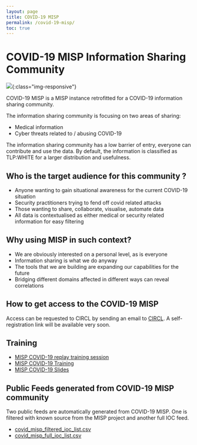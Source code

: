 ```yaml
---
layout: page
title: COVID-19 MISP
permalink: /covid-19-misp/
toc: true
---
```


# COVID-19 MISP Information Sharing Community

![](/assets/images/misp/covid-dash.png){:class="img-responsive"}

COVID-19 MISP is a MISP instance retrofitted for a COVID-19 information sharing community.

The information sharing community is focusing on two areas of sharing:

- Medical information
- Cyber threats related to / abusing COVID-19

The information sharing community has a low barrier of entry, everyone can contribute and use the data. By default, the information is classified as TLP:WHITE for a larger distribution and usefulness.

## Who is the target audience for this community ?

- Anyone wanting to gain situational awareness for the current COVID-19 situation
- Security practitioners trying to fend off covid related attacks
- Those wanting to share, collaborate, visualise, automate data
- All data is contextualised as either medical or security related information for easy filtering

## Why using MISP in such context?

- We are obviously interested on a personal level, as is everyone
- Information sharing is what we do anyway
- The tools that we are building are expanding our capabilities for the future
- Bridging different domains affected in different ways can reveal correlations

## How to get access to the COVID-19 MISP

Access can be requested to CIRCL by sending an email to [CIRCL](mailto:info@circl.lu). A self-registration link will be available very soon.

## Training

- [MISP COVID-19 replay training session](https://bbb.secin.lu/playback/presentation/2.0/playback.html?meetingId=741e7d15e14e107dbfffe2106a8547abc8460f3e-1585312475228)
- [MISP COVID-19 Training](https://peertube.opencloud.lu/videos/watch/4f7acd4c-a909-4315-87aa-38ba95cceaf2)
- [MISP COVID-19 Slides](https://www.misp-project.org/misp-training/x.5-covid.pdf)

## Public Feeds generated from COVID-19 MISP community

Two public feeds are automatically generated from COVID-19 MISP. One is filtered with known source from the MISP project and another full IOC feed.

- [covid_misp_filtered_ioc_list.csv](https://covid-19.iglocska.eu/public/covid_misp_filtered_ioc_list.csv)
- [covid_misp_full_ioc_list.csv](https://covid-19.iglocska.eu/public/covid_misp_full_ioc_list.csv)


